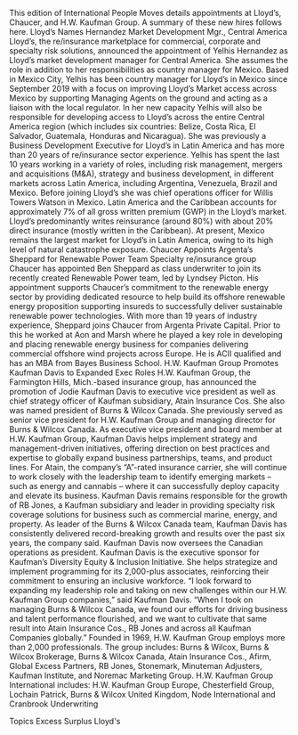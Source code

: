 This edition of International People Moves details appointments at Lloyd’s, Chaucer, and H.W. Kaufman Group.
A summary of these new hires follows here.
Lloyd’s Names Hernandez Market Development Mgr., Central America
Lloyd’s, the re/insurance marketplace for commercial, corporate and specialty risk solutions, announced the appointment of Yelhis Hernandez as Lloyd’s market development manager for Central America. She assumes the role in addition to her responsibilities as country manager for Mexico.
Based in Mexico City, Yelhis has been country manager for Lloyd’s in Mexico since September 2019 with a focus on improving Lloyd’s Market access across Mexico by supporting Managing Agents on the ground and acting as a liaison with the local regulator.
In her new capacity Yelhis will also be responsible for developing access to Lloyd’s across the entire Central America region (which includes six countries: Belize, Costa Rica, El Salvador, Guatemala, Honduras and Nicaragua).
She was previously a Business Development Executive for Lloyd’s in Latin America and has more than 20 years of re/insurance sector experience. Yelhis has spent the last 10 years working in a variety of roles, including risk management, mergers and acquisitions (M&A), strategy and business development, in different markets across Latin America, including Argentina, Venezuela, Brazil and Mexico. Before joining Lloyd’s she was chief operations officer for Willis Towers Watson in Mexico.
Latin America and the Caribbean accounts for approximately 7% of all gross written premium (GWP) in the Lloyd’s market. Lloyd’s predominantly writes reinsurance (around 80%) with about 20% direct insurance (mostly written in the Caribbean). At present, Mexico remains the largest market for Lloyd’s in Latin America, owing to its high level of natural catastrophe exposure.
Chaucer Appoints Argenta’s Sheppard for Renewable Power Team
Specialty re/insurance group Chaucer has appointed Ben Sheppard as class underwriter to join its recently created Renewable Power team, led by Lyndsey Picton.
His appointment supports Chaucer’s commitment to the renewable energy sector by providing dedicated resource to help build its offshore renewable energy proposition supporting insureds to successfully deliver sustainable renewable power technologies.
With more than 19 years of industry experience, Sheppard joins Chaucer from Argenta Private Capital. Prior to this he worked at Aon and Marsh where he played a key role in developing and placing renewable energy business for companies delivering commercial offshore wind projects across Europe. He is ACII qualified and has an MBA from Bayes Business School.
H.W. Kaufman Group Promotes Kaufman Davis to Expanded Exec Roles
H.W. Kaufman Group, the Farmington Hills, Mich.-based insurance group, has announced the promotion of Jodie Kaufman Davis to executive vice president as well as chief strategy officer of Kaufman subsidiary, Atain Insurance Cos. She also was named president of Burns & Wilcox Canada.
She previously served as senior vice president for H.W. Kaufman Group and managing director for Burns & Wilcox Canada.
As executive vice president and board member at H.W. Kaufman Group, Kaufman Davis helps implement strategy and management-driven initiatives, offering direction on best practices and expertise to globally expand business partnerships, teams, and product lines.
For Atain, the company’s “A”-rated insurance carrier, she will continue to work closely with the leadership team to identify emerging markets – such as energy and cannabis – where it can successfully deploy capacity and elevate its business.
Kaufman Davis remains responsible for the growth of RB Jones, a Kaufman subsidiary and leader in providing specialty risk coverage solutions for business such as commercial marine, energy, and property.
As leader of the Burns & Wilcox Canada team, Kaufman Davis has consistently delivered record-breaking growth and results over the past six years, the company said. Kaufman Davis now oversees the Canadian operations as president.
Kaufman Davis is the executive sponsor for Kaufman’s Diversity Equity & Inclusion Initiative. She helps strategize and implement programming for its 2,000-plus associates, reinforcing their commitment to ensuring an inclusive workforce.
“I look forward to expanding my leadership role and taking on new challenges within our H.W. Kaufman Group companies,” said Kaufman Davis. “When I took on managing Burns & Wilcox Canada, we found our efforts for driving business and talent performance flourished, and we want to cultivate that same result into Atain Insurance Cos., RB Jones and across all Kaufman Companies globally.”
Founded in 1969, H.W. Kaufman Group employs more than 2,000 professionals. The group includes: Burns & Wilcox, Burns & Wilcox Brokerage, Burns & Wilcox Canada, Atain Insurance Cos., Afirm, Global Excess Partners, RB Jones, Stonemark, Minuteman Adjusters, Kaufman Institute, and Noremac Marketing Group. H.W. Kaufman Group International includes: H.W. Kaufman Group Europe, Chesterfield Group, Lochain Patrick, Burns & Wilcox United Kingdom, Node International and Cranbrook Underwriting

Topics
Excess Surplus
Lloyd's
